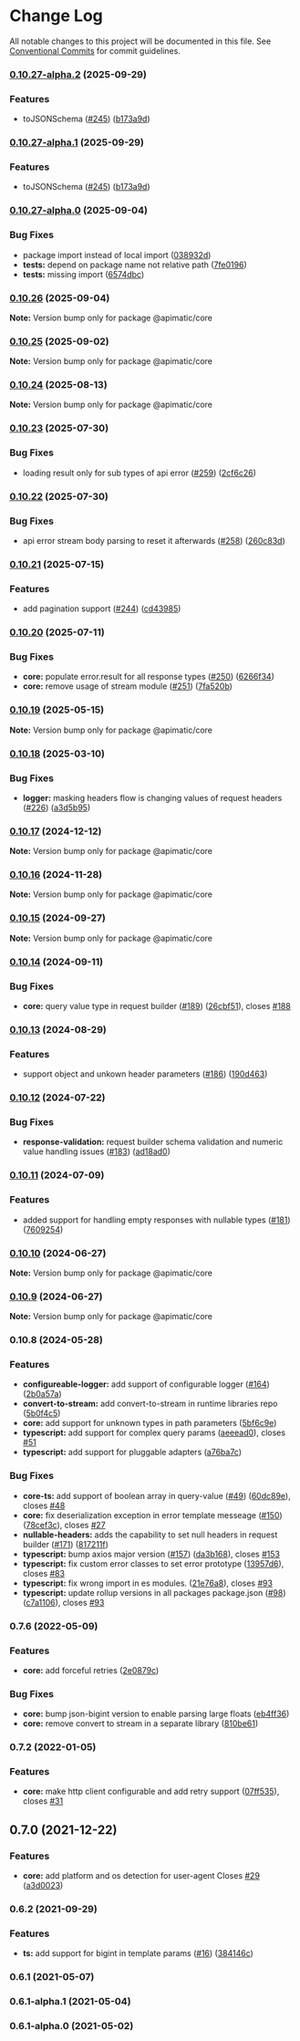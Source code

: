 # Change Log

All notable changes to this project will be documented in this file.
See [Conventional Commits](https://conventionalcommits.org) for commit guidelines.

### [0.10.27-alpha.2](https://github.com/apimatic/apimatic-js-runtime/compare/@apimatic/core@0.10.26...@apimatic/core@0.10.27-alpha.2) (2025-09-29)

### Features

- toJSONSchema ([#245](https://github.com/apimatic/apimatic-js-runtime/issues/245)) ([b173a9d](https://github.com/apimatic/apimatic-js-runtime/commit/b173a9d71ac931daaeee170867ae19a4edb16b90))

### [0.10.27-alpha.1](https://github.com/apimatic/apimatic-js-runtime/compare/@apimatic/core@0.10.26...@apimatic/core@0.10.27-alpha.1) (2025-09-29)

### Features

- toJSONSchema ([#245](https://github.com/apimatic/apimatic-js-runtime/issues/245)) ([b173a9d](https://github.com/apimatic/apimatic-js-runtime/commit/b173a9d71ac931daaeee170867ae19a4edb16b90))

### [0.10.27-alpha.0](https://github.com/apimatic/apimatic-js-runtime/compare/@apimatic/core@0.10.26...@apimatic/core@0.10.27-alpha.0) (2025-09-04)

### Bug Fixes

- package import instead of local import ([038932d](https://github.com/apimatic/apimatic-js-runtime/commit/038932d6c10058ae46792e89bdaf1dedfed037bf))
- **tests:** depend on package name not relative path ([7fe0196](https://github.com/apimatic/apimatic-js-runtime/commit/7fe019653e742b767c1236805f5d2982776ee5b3))
- **tests:** missing import ([6574dbc](https://github.com/apimatic/apimatic-js-runtime/commit/6574dbcb5406ac1226a187946bc924507928d4c4))

### [0.10.26](https://github.com/apimatic/apimatic-js-runtime/compare/@apimatic/core@0.10.25...@apimatic/core@0.10.26) (2025-09-04)

**Note:** Version bump only for package @apimatic/core

### [0.10.25](https://github.com/apimatic/apimatic-js-runtime/compare/@apimatic/core@0.10.24...@apimatic/core@0.10.25) (2025-09-02)

**Note:** Version bump only for package @apimatic/core

### [0.10.24](https://github.com/apimatic/apimatic-js-runtime/compare/@apimatic/core@0.10.23...@apimatic/core@0.10.24) (2025-08-13)

**Note:** Version bump only for package @apimatic/core

### [0.10.23](https://github.com/apimatic/apimatic-js-runtime/compare/@apimatic/core@0.10.22...@apimatic/core@0.10.23) (2025-07-30)

### Bug Fixes

- loading result only for sub types of api error ([#259](https://github.com/apimatic/apimatic-js-runtime/issues/259)) ([2cf6c26](https://github.com/apimatic/apimatic-js-runtime/commit/2cf6c267b9537a959455d9691ca6c8b58e54b454))

### [0.10.22](https://github.com/apimatic/apimatic-js-runtime/compare/@apimatic/core@0.10.21...@apimatic/core@0.10.22) (2025-07-30)

### Bug Fixes

- api error stream body parsing to reset it afterwards ([#258](https://github.com/apimatic/apimatic-js-runtime/issues/258)) ([260c83d](https://github.com/apimatic/apimatic-js-runtime/commit/260c83d21fb77fb7e17c90268b6171f378cbb5a0))

### [0.10.21](https://github.com/apimatic/apimatic-js-runtime/compare/@apimatic/core@0.10.20...@apimatic/core@0.10.21) (2025-07-15)

### Features

- add pagination support ([#244](https://github.com/apimatic/apimatic-js-runtime/issues/244)) ([cd43985](https://github.com/apimatic/apimatic-js-runtime/commit/cd43985de5b552a6f6d5ecc64b28b54170607cc6))

### [0.10.20](https://github.com/apimatic/apimatic-js-runtime/compare/@apimatic/core@0.10.19...@apimatic/core@0.10.20) (2025-07-11)

### Bug Fixes

- **core:** populate error.result for all response types ([#250](https://github.com/apimatic/apimatic-js-runtime/issues/250)) ([6266f34](https://github.com/apimatic/apimatic-js-runtime/commit/6266f34bfb4cbfae2ade0958923aa55c0a81826b))
- **core:** remove usage of stream module ([#251](https://github.com/apimatic/apimatic-js-runtime/issues/251)) ([7fa520b](https://github.com/apimatic/apimatic-js-runtime/commit/7fa520b5ee272ba0301d03eda8a2a11e29878c8a))

### [0.10.19](https://github.com/apimatic/apimatic-js-runtime/compare/@apimatic/core@0.10.18...@apimatic/core@0.10.19) (2025-05-15)

**Note:** Version bump only for package @apimatic/core

### [0.10.18](https://github.com/apimatic/apimatic-js-runtime/compare/@apimatic/core@0.10.17...@apimatic/core@0.10.18) (2025-03-10)

### Bug Fixes

- **logger:** masking headers flow is changing values of request headers ([#226](https://github.com/apimatic/apimatic-js-runtime/issues/226)) ([a3d5b95](https://github.com/apimatic/apimatic-js-runtime/commit/a3d5b95365587768f1c40290634f1f21d95d41e6))

### [0.10.17](https://github.com/apimatic/apimatic-js-runtime/compare/@apimatic/core@0.10.16...@apimatic/core@0.10.17) (2024-12-12)

**Note:** Version bump only for package @apimatic/core

### [0.10.16](https://github.com/apimatic/apimatic-js-runtime/compare/@apimatic/core@0.10.15...@apimatic/core@0.10.16) (2024-11-28)

**Note:** Version bump only for package @apimatic/core

### [0.10.15](https://github.com/apimatic/apimatic-js-runtime/compare/@apimatic/core@0.10.14...@apimatic/core@0.10.15) (2024-09-27)

**Note:** Version bump only for package @apimatic/core

### [0.10.14](https://github.com/apimatic/apimatic-js-runtime/compare/@apimatic/core@0.10.13...@apimatic/core@0.10.14) (2024-09-11)

### Bug Fixes

- **core:** query value type in request builder ([#189](https://github.com/apimatic/apimatic-js-runtime/issues/189)) ([26cbf51](https://github.com/apimatic/apimatic-js-runtime/commit/26cbf51aec8f1a183fe25c6ca9750424f839d907)), closes [#188](https://github.com/apimatic/apimatic-js-runtime/issues/188)

### [0.10.13](https://github.com/apimatic/apimatic-js-runtime/compare/@apimatic/core@0.10.12...@apimatic/core@0.10.13) (2024-08-29)

### Features

- support object and unkown header parameters ([#186](https://github.com/apimatic/apimatic-js-runtime/issues/186)) ([190d463](https://github.com/apimatic/apimatic-js-runtime/commit/190d463b48809e3d580b0d577836a95429f303d1))

### [0.10.12](https://github.com/apimatic/apimatic-js-runtime/compare/@apimatic/core@0.10.11...@apimatic/core@0.10.12) (2024-07-22)

### Bug Fixes

- **response-validation:** request builder schema validation and numeric value handling issues ([#183](https://github.com/apimatic/apimatic-js-runtime/issues/183)) ([ad18ad0](https://github.com/apimatic/apimatic-js-runtime/commit/ad18ad0e222209b76538fe7f6832f97858f74e0e))

### [0.10.11](https://github.com/apimatic/apimatic-js-runtime/compare/@apimatic/core@0.10.10...@apimatic/core@0.10.11) (2024-07-09)

### Features

- added support for handling empty responses with nullable types ([#181](https://github.com/apimatic/apimatic-js-runtime/issues/181)) ([7609254](https://github.com/apimatic/apimatic-js-runtime/commit/7609254693425f489e03b4202fe18794d1871b8d))

### [0.10.10](https://github.com/apimatic/apimatic-js-runtime/compare/@apimatic/core@0.10.9...@apimatic/core@0.10.10) (2024-06-27)

**Note:** Version bump only for package @apimatic/core

### [0.10.9](https://github.com/apimatic/apimatic-js-runtime/compare/@apimatic/core@0.10.8...@apimatic/core@0.10.9) (2024-06-27)

**Note:** Version bump only for package @apimatic/core

### 0.10.8 (2024-05-28)

### Features

- **configureable-logger:** add support of configurable logger ([#164](https://github.com/apimatic/apimatic-js-runtime/issues/164)) ([2b0a57a](https://github.com/apimatic/apimatic-js-runtime/commit/2b0a57a60de744159ac6f521311435ffc6f5ab34))
- **convert-to-stream:** add convert-to-stream in runtime libraries repo ([5b0f4c5](https://github.com/apimatic/apimatic-js-runtime/commit/5b0f4c5d9c84c0330ffa2feb98390c43d470909f))
- **core:** add support for unknown types in path parameters ([5bf6c9e](https://github.com/apimatic/apimatic-js-runtime/commit/5bf6c9e0e87ac13334e3d21c5db037a2db912d70))
- **typescript:** add support for complex query params ([aeeead0](https://github.com/apimatic/apimatic-js-runtime/commit/aeeead0a940bc7d78c78155531e3df0ff6cfe9ec)), closes [#51](https://github.com/apimatic/apimatic-js-runtime/issues/51)
- **typescript:** add support for pluggable adapters ([a76ba7c](https://github.com/apimatic/apimatic-js-runtime/commit/a76ba7cbf2602bdc48b758816000330429ac4972))

### Bug Fixes

- **core-ts:** add support of boolean array in query-value ([#49](https://github.com/apimatic/apimatic-js-runtime/issues/49)) ([60dc89e](https://github.com/apimatic/apimatic-js-runtime/commit/60dc89e4cc6b30eedf799e9a763f910e241336f0)), closes [#48](https://github.com/apimatic/apimatic-js-runtime/issues/48)
- **core:** fix deserialization exception in error template messeage ([#150](https://github.com/apimatic/apimatic-js-runtime/issues/150)) ([78cef3c](https://github.com/apimatic/apimatic-js-runtime/commit/78cef3c6f84f8269a8c7995049150e619111e1ff)), closes [#27](https://github.com/apimatic/apimatic-js-runtime/issues/27)
- **nullable-headers:** adds the capability to set null headers in request builder ([#171](https://github.com/apimatic/apimatic-js-runtime/issues/171)) ([817211f](https://github.com/apimatic/apimatic-js-runtime/commit/817211f63f2e92d26db9cdff7b23891befccf78b))
- **typescript:** bump axios major version ([#157](https://github.com/apimatic/apimatic-js-runtime/issues/157)) ([da3b168](https://github.com/apimatic/apimatic-js-runtime/commit/da3b1681f1d317249e3a5e64e58ba4d60cded6d5)), closes [#153](https://github.com/apimatic/apimatic-js-runtime/issues/153)
- **typescript:** fix custom error classes to set error prototype ([13957d6](https://github.com/apimatic/apimatic-js-runtime/commit/13957d6110c8347d07e1692c462619022c30a21f)), closes [#83](https://github.com/apimatic/apimatic-js-runtime/issues/83)
- **typescript:** fix wrong import in es modules. ([21e76a8](https://github.com/apimatic/apimatic-js-runtime/commit/21e76a80e384df2cf399c6b36ca0a4fd2b42bcf4)), closes [#93](https://github.com/apimatic/apimatic-js-runtime/issues/93)
- **typescript:** update rollup versions in all packages package.json ([#98](https://github.com/apimatic/apimatic-js-runtime/issues/98)) ([c7a1106](https://github.com/apimatic/apimatic-js-runtime/commit/c7a1106bfc8e7d10e28dee97fb30a4e2792f21df)), closes [#93](https://github.com/apimatic/apimatic-js-runtime/issues/93)

### 0.7.6 (2022-05-09)

### Features

- **core:** add forceful retries ([2e0879c](https://github.com/apimatic/apimatic-js-runtime/commit/2e0879c44595c9223501437e41509713be61e94e))

### Bug Fixes

- **core:** bump json-bigint version to enable parsing large floats ([eb4ff36](https://github.com/apimatic/apimatic-js-runtime/commit/eb4ff364bfe6fde41b260bb3884e9c8b66e4ef53))
- **core:** remove convert to stream in a separate library ([810be61](https://github.com/apimatic/apimatic-js-runtime/commit/810be610b604ee3b76a07fc428a7fb9539ee08dc))

### 0.7.2 (2022-01-05)

### Features

- **core:** make http client configurable and add retry support ([07ff535](https://github.com/apimatic/apimatic-js-runtime/commit/07ff53524823886b2ae78f30048f1bdf7498955a)), closes [#31](https://github.com/apimatic/apimatic-js-runtime/issues/31)

## 0.7.0 (2021-12-22)

### Features

- **core:** add platform and os detection for user-agent Closes [#29](https://github.com/apimatic/apimatic-js-runtime/issues/29) ([a3d0023](https://github.com/apimatic/apimatic-js-runtime/commit/a3d00236254c4c5391e9b5db73a0af351d4382cc))

### 0.6.2 (2021-09-29)

### Features

- **ts:** add support for bigint in template params ([#16](https://github.com/apimatic/apimatic-js-runtime/issues/16)) ([384146c](https://github.com/apimatic/apimatic-js-runtime/commit/384146c4af24d9ffdbfb9ecad18b8686c37240f5))

### 0.6.1 (2021-05-07)

### 0.6.1-alpha.1 (2021-05-04)

### 0.6.1-alpha.0 (2021-05-02)
